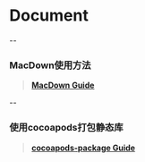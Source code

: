 # Document

--

### MacDown使用方法

> [**MacDown Guide**](MacDown使用方法.md)

--

### 使用cocoapods打包静态库

> [**cocoapods-package Guide**](cocoapods打包流程/使用cocoapods打包静态库.md)